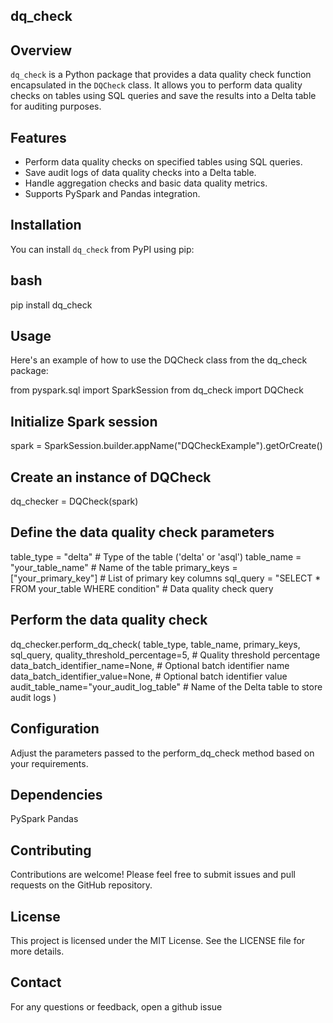 ## dq_check


## Overview

`dq_check` is a Python package that provides a data quality check function encapsulated in the `DQCheck` class. It allows you to perform data quality checks on tables using SQL queries and save the results into a Delta table for auditing purposes.

## Features

- Perform data quality checks on specified tables using SQL queries.
- Save audit logs of data quality checks into a Delta table.
- Handle aggregation checks and basic data quality metrics.
- Supports PySpark and Pandas integration.

## Installation

You can install `dq_check` from PyPI using pip:

## bash

pip install dq_check


## Usage

Here's an example of how to use the DQCheck class from the dq_check package:

from pyspark.sql import SparkSession
from dq_check import DQCheck

## Initialize Spark session
spark = SparkSession.builder.appName("DQCheckExample").getOrCreate()

## Create an instance of DQCheck
dq_checker = DQCheck(spark)

## Define the data quality check parameters
table_type = "delta"  # Type of the table ('delta' or 'asql')
table_name = "your_table_name"  # Name of the table
primary_keys = ["your_primary_key"]  # List of primary key columns
sql_query = "SELECT * FROM your_table WHERE condition"  # Data quality check query

## Perform the data quality check
dq_checker.perform_dq_check(
    table_type,
    table_name,
    primary_keys,
    sql_query,
    quality_threshold_percentage=5,  # Quality threshold percentage
    data_batch_identifier_name=None,  # Optional batch identifier name
    data_batch_identifier_value=None,  # Optional batch identifier value
    audit_table_name="your_audit_log_table"  # Name of the Delta table to store audit logs
)


## Configuration

Adjust the parameters passed to the perform_dq_check method based on your requirements.

## Dependencies

PySpark
Pandas

## Contributing

Contributions are welcome! Please feel free to submit issues and pull requests on the GitHub repository.

## License
This project is licensed under the MIT License. See the LICENSE file for more details.

## Contact
For any questions or feedback, open a github issue